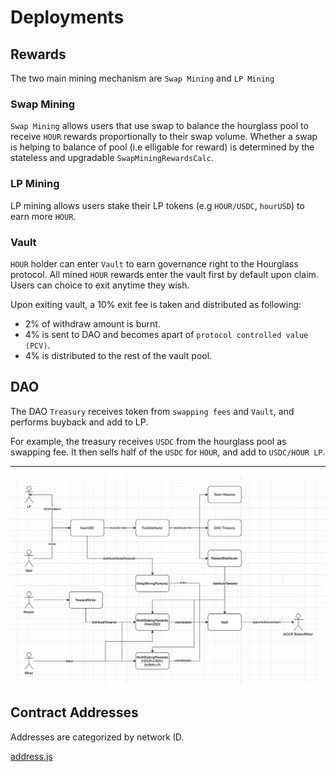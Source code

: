 # Deployments

## Rewards

The two main mining mechanism are `Swap Mining` and `LP Mining`

### Swap Mining

`Swap Mining` allows users that use swap to balance the hourglass pool to receive `HOUR` rewards proportionally to their swap volume. Whether a swap is helping to balance of pool (i.e elligable for reward) is determined by the stateless and upgradable `SwapMiningRewardsCalc`.

### LP Mining

LP mining allows users stake their LP tokens (e.g `HOUR/USDC`, `hourUSD`) to earn more `HOUR`.

### Vault

`HOUR` holder can enter `Vault` to earn governance right to the Hourglass protocol. All mined `HOUR` rewards enter the vault first by default upon claim. Users can choice to exit anytime they wish. 

Upon exiting vault, a 10% exit fee is taken and distributed as following:
- 2% of withdraw amount is burnt.
- 4% is sent to DAO and becomes apart of `protocol controlled value (PCV)`.
- 4% is distributed to the rest of the vault pool.

## DAO

The DAO `Treasury` receives token from `swapping fees` and `Vault`, and performs buyback and add to LP.

For example, the treasury receives `USDC` from the hourglass pool as swapping fee. It then sells half of the `USDC` for `HOUR`, and add to `USDC/HOUR LP`.

---

![Alt text](hourglassfinance.png)

## Contract Addresses

Addresses are categorized by network ID.

[address.js](address.js)
